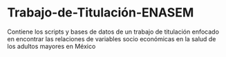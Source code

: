 # Trabajo-de-Titulación-ENASEM
Contiene los scripts y bases de datos de un trabajo de titulación enfocado en encontrar las relaciones de variables socio económicas en la salud de los adultos mayores en México
